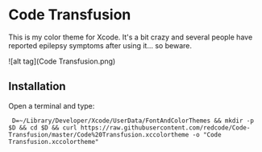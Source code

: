 # Code Transfusion
This is my color theme for Xcode. It's a bit crazy and several people have reported epilepsy symptoms after using it... so beware.

![alt tag](Code Transfusion.png)

Installation
------------
Open a terminal and type:  
```
 D=~/Library/Developer/Xcode/UserData/FontAndColorThemes && mkdir -p $D && cd $D && curl https://raw.githubusercontent.com/redcode/Code-Transfusion/master/Code%20Transfusion.xccolortheme -o "Code Transfusion.xccolortheme"
```
